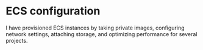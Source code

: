 # ECS configuration
I have provisioned ECS instances by taking private images, configuring network settings, attaching storage, and optimizing performance for several projects.
